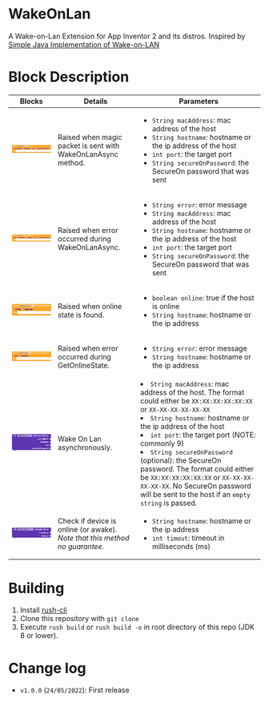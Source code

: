 # WakeOnLan

A Wake-on-Lan Extension for App Inventor 2 and its distros.
Inspired by [Simple Java Implementation of Wake-on-LAN](http://www.jibble.org/wake-on-lan/)

# Block Description
Blocks | Details | Parameters
--- | --- | ---
![OnSent](block_images/1_OnSent.png "OnSent") | Raised when magic packet is sent with WakeOnLanAsync method. | <ul><li>`String macAddress`: mac address of the host</li><li>`String hostname`: hostname or the ip address of the host</li><li>`int port`: the target port</li><li>`String secureOnPassword`: the SecureOn password that was sent</li></ul>
![OnWoLError](block_images/2_OnWoLError.png "OnWoLError") | Raised when error occurred during WakeOnLanAsync. | <ul><li>`String error`: error message</li><li>`String macAddress`: mac address of the host</li><li>`String hostname`: hostname or the ip address of the host</li><li>`int port`: the target port</li><li>`String secureOnPassword`: the SecureOn password that was sent</li></ul>
![GotOnlineState](block_images/3_GotOnlineState.png "GotOnlineState") | Raised when online state is found. | <ul><li>`boolean online`: true if the host is online</li><li>`String hostname`: hostname or the ip address</li></ul>
![OnGetOnlineStateError](block_images/4_OnGetOnlineStateError.png "OnGetOnlineStateError") | Raised when error occurred during GetOnlineState. | <ul><li>`String error`: error message</li><li>`String hostname`: hostname or the ip address</li></ul>
![WakeOnLanAsync](block_images/5_WakeOnLanAsync.png "WakeOnLanAsync") | Wake On Lan asynchronously. | <li>`String macAddress`: mac address of the host. The format could either be `XX:XX:XX:XX:XX:XX` or `XX-XX-XX-XX-XX-XX`</li><li>`String hostname`: hostname or the ip address of the host</li><li>`int port`: the target port (NOTE: commonly 9)</li><li>`String secureOnPassword` (optional): the SecureOn password. The format could either be `XX:XX:XX:XX:XX:XX` or `XX-XX-XX-XX-XX-XX`. No SecureOn password will be sent to the host if an `empty string` is passed.</li></ul>
![GetOnlineState](block_images/6_GetOnlineState.png "GetOnlineState") | Check if device is online (or awake). *Note that this method no guarantee.* | <ul><li>`String hostname`: hostname or the ip address</li><li>`int timout`: timeout in milliseconds (ms)</li></ul>

# Building
1. Install [rush-cli](https://github.com/ShreyashSaitwal/rush-cli)
2. Clone this repository with `git clone`
3. Execute `rush build` or `rush build -o` in root directory of this repo (JDK 8 or lower).

# Change log
* `v1.0.0` (<time datetime="2022-05-24">`24/05/2022`</time>):  First release